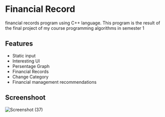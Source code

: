 # Financial Record
financial records program using C++ language. This program is the result of the final project of my course programming algorithms in semester 1

## Features
- Static input
- Interesting UI
- Persentage Graph
- Financial Records
- Change Category
- Financial management recommendations

## Screenshoot
![Screenshot (37)](https://user-images.githubusercontent.com/61869038/188764510-1cbf1d2e-f4f0-4c89-a218-9ecfd4a871f1.png)
